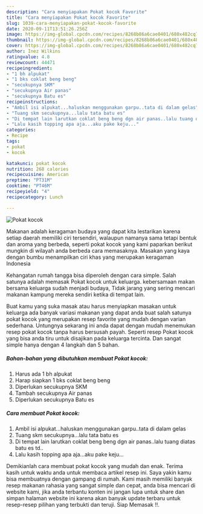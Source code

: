 ```yaml
---
description: "Cara menyiapakan Pokat kocok Favorite"
title: "Cara menyiapakan Pokat kocok Favorite"
slug: 1039-cara-menyiapakan-pokat-kocok-favorite
date: 2020-09-11T13:51:26.256Z
image: https://img-global.cpcdn.com/recipes/8268b86a6cae0401/680x482cq70/pokat-kocok-foto-resep-utama.jpg
thumbnail: https://img-global.cpcdn.com/recipes/8268b86a6cae0401/680x482cq70/pokat-kocok-foto-resep-utama.jpg
cover: https://img-global.cpcdn.com/recipes/8268b86a6cae0401/680x482cq70/pokat-kocok-foto-resep-utama.jpg
author: Inez Wilkins
ratingvalue: 4.8
reviewcount: 44471
recipeingredient:
- "1 bh alpukat"
- "1 bks coklat beng beng"
- "secukupnya SKM"
- "secukupnya Air panas"
- "secukupnya Batu es"
recipeinstructions:
- "Ambil isi alpukat...haluskan menggunakan garpu..tata di dalam gelas"
- "Tuang skm secukupnya...lalu tata batu es"
- "Di tempat lain larutkan coklat beng beng dgn air panas..lalu tuang diatas batu es td.."
- "Lalu kasih topping apa aja...aku pake keju..."
categories:
- Recipe
tags:
- pokat
- kocok

katakunci: pokat kocok 
nutrition: 268 calories
recipecuisine: American
preptime: "PT31M"
cooktime: "PT46M"
recipeyield: "4"
recipecategory: Lunch

---
```



![Pokat kocok](https://img-global.cpcdn.com/recipes/8268b86a6cae0401/680x482cq70/pokat-kocok-foto-resep-utama.jpg)

Makanan adalah keragaman budaya yang dapat kita lestarikan karena setiap daerah memiliki ciri tersendiri, walaupun namanya sama tetapi bentuk dan aroma yang berbeda, seperti pokat kocok yang kami paparkan berikut mungkin di wilayah anda berbeda cara memasaknya. Masakan yang kaya dengan bumbu menampilkan ciri khas yang merupakan keragaman Indonesia



Kehangatan rumah tangga bisa diperoleh dengan cara simple. Salah satunya adalah memasak Pokat kocok untuk keluarga. kebersamaan makan bersama keluarga sudah menjadi budaya, Tidak jarang yang sering mencari makanan kampung mereka sendiri ketika di tempat lain.

Buat kamu yang suka masak atau harus menyiapkan masakan untuk keluarga ada banyak variasi makanan yang dapat anda buat salah satunya pokat kocok yang merupakan resep favorite yang mudah dengan varian sederhana. Untungnya sekarang ini anda dapat dengan mudah menemukan resep pokat kocok tanpa harus bersusah payah.
Seperti resep Pokat kocok yang bisa anda tiru untuk disajikan pada keluarga tercinta. Dan sangat simple hanya dengan 4 langkah dan 5 bahan.


<!--inarticleads1-->

##### Bahan-bahan yang dibutuhkan membuat Pokat kocok:

1. Harus ada 1 bh alpukat
1. Harap siapkan 1 bks coklat beng beng
1. Diperlukan secukupnya SKM
1. Tambah secukupnya Air panas
1. Diperlukan secukupnya Batu es




<!--inarticleads2-->

##### Cara membuat  Pokat kocok:

1. Ambil isi alpukat...haluskan menggunakan garpu..tata di dalam gelas
1. Tuang skm secukupnya...lalu tata batu es
1. Di tempat lain larutkan coklat beng beng dgn air panas..lalu tuang diatas batu es td..
1. Lalu kasih topping apa aja...aku pake keju...




Demikianlah cara membuat pokat kocok yang mudah dan enak. Terima kasih untuk waktu anda untuk membaca artikel resep ini. Saya yakin kamu bisa membuatnya dengan gampang di rumah. Kami masih memiliki banyak resep makanan rahasia yang sangat simple dan cepat, anda bisa mencari di website kami, jika anda terbantu konten ini jangan lupa untuk share dan simpan halaman website ini karena akan banyak update terbaru untuk resep-resep pilihan yang terbukti dan teruji. Siap Memasak !!. 
